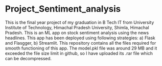 # Project_Sentiment_analysis
This is the final year project of my graduation in B Tech IT from University Institute of Technology, Himachal Pradesh University, Shimla, Himachal Pradesh. 
This is an ML app on stock sentiment analysis using the news headlines. 
This app has been deployed using following strategies: 
a) Flask and Flasgger,
b) Streamlit.
This repository contains all the files required for smooth functioning of this app.
The model.pkl file was around 29 MB and it exceeded the file size limit in github, so I have uploaded its .rar file which can be decompressed.
